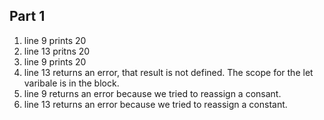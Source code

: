 ## Part 1

1. line 9 prints 20
2. line 13 pritns 20
3. line 9 prints 20
4. line 13 returns an error, that result is not defined. The scope for the let varibale is in the block.
5. line 9 returns an error because we tried to reassign a consant.
6. line 13 returns an error because we tried to reassign a constant.